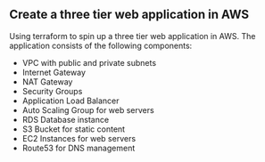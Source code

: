 ## Create a three tier web application in AWS

Using terraform to spin up a three tier web application in AWS.
The application consists of the following components:
- VPC with public and private subnets
- Internet Gateway
- NAT Gateway
- Security Groups
- Application Load Balancer
- Auto Scaling Group for web servers
- RDS Database instance
- S3 Bucket for static content
- EC2 Instances for web servers
- Route53 for DNS management